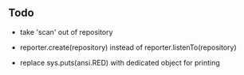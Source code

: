 Todo
----
* take 'scan' out of repository

* reporter.create(repository) instead of reporter.listenTo(repository)

* replace sys.puts(ansi.RED) with dedicated object for printing


